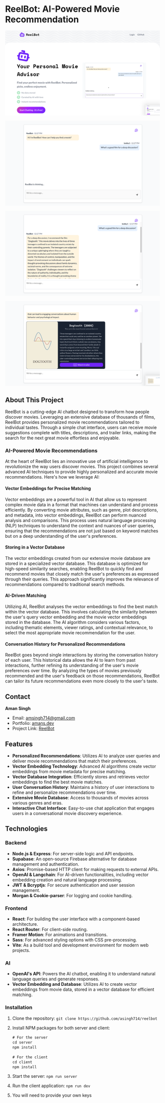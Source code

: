 # ReelBot: AI-Powered Movie Recommendation


[![Home Page](/client/src/assets/ReelBot_1.png)](https://www.reelbot.co/)

[![Chat Page](/client/src/assets/ReelBot_2.png)](https://www.reelbot.co/)

[![Chat Page](/client/src/assets/ReelBot_3.png)](https://www.reelbot.co/)

[![Chat Page](/client/src/assets/ReelBot_4.png)](https://www.reelbot.co/)

## About This Project

ReelBot is a cutting-edge AI chatbot designed to transform how people discover movies. Leveraging an extensive database of thousands of films, ReelBot provides personalized movie recommendations tailored to individual tastes. Through a simple chat interface, users can receive movie suggestions complete with titles, descriptions, and trailer links, making the search for the next great movie effortless and enjoyable.

### AI-Powered Movie Recommendations
At the heart of ReelBot lies an innovative use of artificial intelligence to revolutionize the way users discover movies. This project combines several advanced AI techniques to provide highly personalized and accurate movie recommendations. Here's how we leverage AI:

#### Vector Embeddings for Precise Matching
Vector embeddings are a powerful tool in AI that allow us to represent complex movie data in a format that machines can understand and process efficiently. By converting movie attributes, such as genre, plot descriptions, and metadata, into vector embeddings, ReelBot can perform nuanced analysis and comparisons. This process uses natural language processing (NLP) techniques to understand the context and nuances of user queries, ensuring that the recommendations are not just based on keyword matches but on a deep understanding of the user's preferences.

#### Storing in a Vector Database
The vector embeddings created from our extensive movie database are stored in a specialized vector database. This database is optimized for high-speed similarity searches, enabling ReelBot to quickly find and recommend movies that closely match the user's preferences as expressed through their queries. This approach significantly improves the relevance of recommendations compared to traditional search methods.

#### AI-Driven Matching
Utilizing AI, ReelBot analyses the vector embeddings to find the best match within the vector database. This involves calculating the similarity between the user's query vector embedding and the movie vector embeddings stored in the database. The AI algorithm considers various factors, including thematic elements, viewer ratings, and contextual relevance, to select the most appropriate movie recommendation for the user.

#### Conversation History for Personalized Recommendations
ReelBot goes beyond single interactions by storing the conversation history of each user. This historical data allows the AI to learn from past interactions, further refining its understanding of the user's movie preferences over time. By analyzing the types of movies previously recommended and the user's feedback on those recommendations, ReelBot can tailor its future recommendations even more closely to the user's taste.


## Contact

**Aman Singh**

- Email: [amsingh714@gmail.com](mailto:amsingh714@gmail.com)
- Portfolio: [amans.dev](https://amans.dev)
- Project Link: [ReelBot](https://www.reelbot.co/)


## Features
- **Personalized Recommendations**: Utilizes AI to analyze user queries and deliver movie recommendations that match their preferences.
- **Vector Embedding Technology**: Advanced AI algorithms create vector embeddings from movie metadata for precise matching.
- **Vector Database Integration**: Efficiently stores and retrieves vector embeddings to find the best movie matches.
- **User Conversation History**: Maintains a history of user interactions to refine and personalize recommendations over time.
- **Extensive Movie Database**: Access to thousands of movies across various genres and eras.
- **Interactive Chat Interface**: Easy-to-use chat application that engages users in a conversational movie discovery experience.



## Technologies

### Backend

- **Node.js & Express**: For server-side logic and API endpoints.
- **Supabase**: An open-source Firebase alternative for database management and authentication.
- **Axios**: Promise-based HTTP client for making requests to external APIs.
- **OpenAI & Langchain**: For AI-driven functionalities, including vector embedding creation and natural language processing.
- **JWT & Bcryptjs**: For secure authentication and user session management.
- **Morgan & Cookie-parser**: For logging and cookie handling.

### Frontend

- **React**: For building the user interface with a component-based architecture.
- **React Router**: For client-side routing.
- **Framer Motion**: For animations and transitions.
- **Sass**: For advanced styling options with CSS pre-processing.
- **Vite**: As a build tool and development environment for modern web projects.

### AI
- **OpenAI's API**: Powers the AI chatbot, enabling it to understand natural language queries and generate responses.
- **Vector Embedding and Database**: Utilizes AI to create vector embeddings from movie data, stored in a vector database for efficient matching.


### Installation

1. Clone the repository:
   ```git clone https://github.com/asingh714/reelbot```
   
2. Install NPM packages for both server and client:

	```		
	# For the server
	cd server
	npm install
	
	# For the client
	cd client
	npm install
	```
3. Start the server: ```npm run server```
4. Run the client application: ```npm run dev```
5. You will need to provide your own keys 